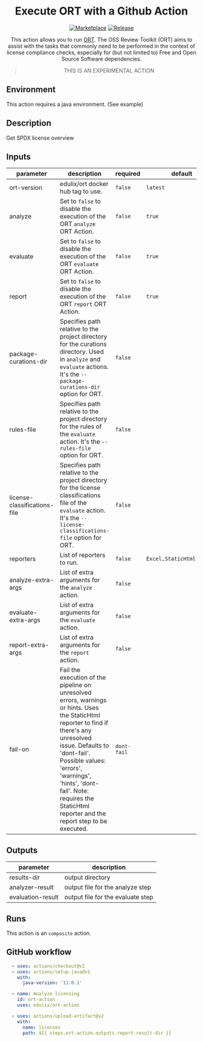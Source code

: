 <div align="center">

# Execute ORT with a Github Action

[![Marketplace](https://img.shields.io/badge/GitHub-Marketplace-green.svg)](https://github.com/marketplace/actions/run-ort-to-analyze-evaluate-and-report-licensing) [![Release](https://img.shields.io/github/release/edulix/ort-action.svg)](https://github.com/edulix/ort-action/releases)

This action allows you to run [ORT](https://oss-review-toolkit.org/). The OSS
Review Toolkit (ORT) aims to assist with the tasks that commonly need to be
performed in the context of license compliance checks, especially for (but not
limited to) Free and Open Source Software dependencies.

> THIS IS AN EXPERIMENTAL ACTION

</div>

## Environment
This action requires a java environment. (See example)

<!-- action-docs-description -->
## Description

Get SPDX license overview


<!-- action-docs-description -->

<!-- action-docs-inputs -->
## Inputs

| parameter | description | required | default |
| - | - | - | - |
| ort-version | edulix/ort docker hub tag to use. | `false` | `latest` |
| analyze | Set to `false` to disable the execution of the ORT `analyze` ORT Action. | `false` | `true` |
| evaluate | Set to `false` to disable the execution of the ORT `evaluate` ORT Action. | `false` | `true` |
| report | Set to `false` to disable the execution of the ORT `report` ORT Action. | `false` | `true` |
| package-curations-dir | Specifies path relative to the project directory for the curations directory. Used in `analyze` and `evaluate` actions. It's the `--package-curations-dir` option for ORT. | `false` | |
| rules-file | Specifies path relative to the project directory for the rules of the `evaluate` action. It's the `--rules-file` option for ORT. | `false` | |
| license-classifications-file | Specifies path relative to the project directory for the license classifications file of the `evaluate` action. It's the `--license-classifications-file` option for ORT. | `false` | |
| reporters | List of reporters to run. | `false` | `Excel,StaticHtml,WebApp` |
| analyze-extra-args | List of extra arguments for the `analyze` action. | `false` | |
| evaluate-extra-args | List of extra arguments for the `evaluate` action. | `false` | |
| report-extra-args | List of extra arguments for the `report` action. | `false` | |
| fail-on | Fail the execution of the pipeline on unresolved errors, warnings or hints. Uses the StaticHtml reporter to find if there's any unresolved issue. Defaults to 'dont-fail'. Possible values: 'errors', 'warnings', 'hints', 'dont-fail'. Note: requires the StaticHtml reporter and the report step to be executed. | `dont-fail` | |

<!-- action-docs-inputs -->

<!-- action-docs-outputs -->
## Outputs

| parameter | description |
| - | - |
| results-dir | output directory |
| analyzer-result | output file for the analyze step |
| evaluation-result | output file for the evaluate step |

<!-- action-docs-outputs -->

<!-- action-docs-runs -->
## Runs

This action is an `composite` action.


<!-- action-docs-runs -->

## GitHub workflow

```yml
  - uses: actions/checkout@v2
  - uses: actions/setup-java@v1
    with:
      java-version: '11.0.1'

  - name: Analyze licensing 
    id: ort-action
    uses: edulix/ort-action

  - uses: actions/upload-artifact@v2
    with:
      name: licenses
      path: ${{ steps.ort-action.outputs.report-result-dir }}
```
